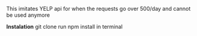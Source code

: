 This imitates YELP api for when the requests go over 500/day and cannot be used anymore

**Instalation**
git clone
run npm install in terminal
